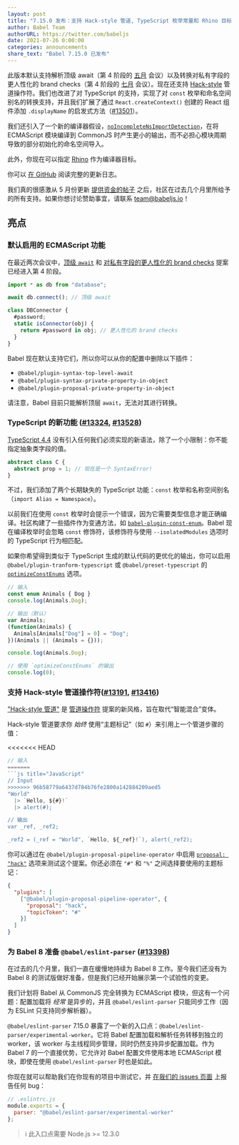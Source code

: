 ```yaml
---
layout: post
title: "7.15.0 发布：支持 Hack-style 管道, TypeScript 枚举常量和 Rhino 目标"
author: Babel Team
authorURL: https://twitter.com/babeljs
date: 2021-07-26 0:00:00
categories: announcements
share_text: "Babel 7.15.0 已发布"
---
```


此版本默认支持解析顶级 await（第 4 阶段的 [五月](https://github.com/tc39/agendas/blob/master/2021/05.md) 会议）以及转换对私有字段的更人性化的 brand checks（第 4 阶段的 [七月](https://github.com/tc39/agendas/blob/master/2021/07.md) 会议）。现在还支持 [Hack-style](https://github.com/js-choi/proposal-hack-pipes) 管道操作符。我们也改进了对 TypeScript 的支持，实现了对 `const` 枚举和命名空间别名的转换支持，并且我们扩展了通过 `React.createContext()` 创建的 React 组件添加 `.displayName` 的启发式方法（[#13501](https://github.com/babel/babel/pull/13501)）。

我们还引入了一个新的编译器假设，[`noIncompleteNsImportDetection`](https://babeljs.io/docs/en/assumptions#noincompletensimportdetection)，在将 ECMAScript 模块编译到 CommonJS 时产生更小的输出，而不必担心模块周期导致的部分初始化的命名空间导入。

此外，你现在可以指定 [Rhino](https://mozilla.github.io/rhino/) 作为编译器目标。

你可以 [在 GitHub](https://github.com/babel/babel/releases/tag/v7.15.0) 阅读完整的更新日志。

<!-- truncate -->

我们真的很感激从 5 月份更新 [提供资金的帖子](https://babeljs.io/blog/2021/05/10/funding-update) 之后，社区在过去几个月里所给予的所有支持。如果你想讨论赞助事宜，请联系 [team@babeljs.io](mailto:team@babeljs.io)！

## 亮点

### 默认启用的 ECMAScript 功能

在最近两次会议中，[顶级 `await`](https://github.com/tc39/proposal-top-level-await) 和 [对私有字段的更人性化的 brand checks](https://github.com/tc39/proposal-private-fields-in-in) 提案已经进入第 4 阶段。

```js title="JavaScript"
import * as db from "database";

await db.connect(); // 顶级 await

class DBConnector {
  #password;
  static isConnector(obj) {
    return #password in obj; // 更人性化的 brand checks
  }
}
```

Babel 现在默认支持它们，所以你可以从你的配置中删除以下插件：
- `@babel/plugin-syntax-top-level-await`
- `@babel/plugin-syntax-private-property-in-object`
- `@babel/plugin-proposal-private-property-in-object`

请注意，Babel 目前只能解析顶层 `await`，无法对其进行转换。

### TypeScript 的新功能 ([#13324](https://github.com/babel/babel/pull/13324), [#13528](https://github.com/babel/babel/pull/13528))

[TypeScript 4.4](https://devblogs.microsoft.com/typescript/announcing-typescript-4-4/) 没有引入任何我们必须实现的新语法，除了一个小限制：你不能指定抽象类字段的值。

```typescript
abstract class C {
  abstract prop = 1; // 现在是一个 SyntaxError!
}
```

不过，我们添加了两个长期缺失的 TypeScript 功能：`const` 枚举和名称空间别名（`import Alias = Namespace`）。

以前我们在使用 `const` 枚举时会提示一个错误，因为它需要类型信息才能正确编译。社区构建了一些插件作为变通方法，如 [`babel-plugin-const-enum`](https://github.com/dosentmatter/babel-plugin-const-enum#readme)。Babel 现在编译枚举时会忽略 `const` 修饰符，该修饰符与使用 `--isolatedModules` 选项时的 TypeScript 行为相匹配。

如果你希望得到类似于 TypeScript 生成的默认代码的更优化的输出，你可以启用 `@babel/plugin-tranform-typescript` 或 `@babel/preset-typescript` 的 [`optimizeConstEnums`](https://babeljs.io/docs/en/babel-preset-typescript#optimizeconstenums) 选项。

```typescript
// 输入
const enum Animals { Dog }
console.log(Animals.Dog);

// 输出（默认）
var Animals;
(function(Animals) {
  Animals[Animals["Dog"] = 0] = "Dog";
})(Animals || (Animals = {}));

console.log(Animals.Dog);

// 使用 `optimizeConstEnums` 的输出
console.log(0);
```
### 支持 Hack-style 管道操作符([#13191](https://github.com/babel/babel/pull/13191), [#13416](https://github.com/babel/babel/pull/13416))

["Hack-style 管道"](https://github.com/js-choi/proposal-hack-pipes/) 是 [管道操作符](https://github.com/tc39/proposal-pipeline-operator) 提案的新风格，旨在取代“智能混合”变体。

Hack-style 管道要求你 _始终_ 使用“主题标记”（如 `#`）来引用上一个管道步骤的值：

<<<<<<< HEAD
```javascript
// 输入
=======
```js title="JavaScript"
// Input
>>>>>>> 96b58779a6437d784b76fe2800a142884209aed5
"World"
  |> `Hello, ${#}!`
  |> alert(#);

// 输出
var _ref, _ref2;

_ref2 = (_ref = "World", `Hello, ${_ref}!`), alert(_ref2);
```

你可以通过在 `@babel/plugin-proposal-pipeline-operator` 中启用 [`proposal: "hack"`](https://babeljs.io/docs/en/babel-plugin-proposal-pipeline-operator#usage) 选项来测试这个提案。你还必须在 `"#"` 和 `"%"` 之间选择要使用的主题标记：

```json title="babel.config.json"
{
  "plugins": [
    ["@babel/plugin-proposal-pipeline-operator", {
      "proposal": "hack",
      "topicToken": "#"
    }]
  ]
}
```

### 为 Babel 8 准备 `@babel/eslint-parser` ([#13398](https://github.com/babel/babel/pull/13398))

在过去的几个月里，我们一直在缓慢地持续为 Babel 8 工作。至今我们还没有为 Babel 8 的测试版做好准备，但是我们已经开始展示第一个试验性的变更。

我们计划将 Babel 从 CommonJS 完全转换为 ECMAScript 模块，但这有一个问题：配置加载将 _经常_ 是异步的，并且 `@babel/eslint-parser` 只能同步工作（因为 ESLint 只支持同步解析器）。

`@babel/eslint-parser` 7.15.0 暴露了一个新的入口点：`@babel/eslint-parser/experimental-worker`。它将 Babel 配置加载和解析任务转移到独立的 worker，该 worker 与主线程同步管理，同时仍然支持异步配置加载。作为 Babel 7 的一个直接优势，它允许对 Babel 配置文件使用本地 ECMAScript 模块，即使在使用 `@babel/eslint-parser` 时也是如此。

你现在就可以帮助我们在你现有的项目中测试它，并 [在我们的 issues 页面](https://github.com/babel/babel/issues/new?assignees=&labels=i%3A+needs+triage&template=bug_report.yml&title=%5BBug%5D%3A+) 上报告任何 bug：

```js title="JavaScript"
// .eslintrc.js
module.exports = {
  parser: "@babel/eslint-parser/experimental-worker"
};
```

> ℹ️ 此入口点需要 Node.js >= 12.3.0
